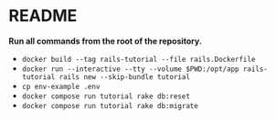 # README

**Run all commands from the root of the repository.**

- `docker build --tag rails-tutorial --file rails.Dockerfile`
- `docker run --interactive --tty --volume $PWD:/opt/app rails-tutorial rails new --skip-bundle tutorial`
- `cp env-example .env`
- `docker compose run tutorial rake db:reset`
- `docker compose run tutorial rake db:migrate`
